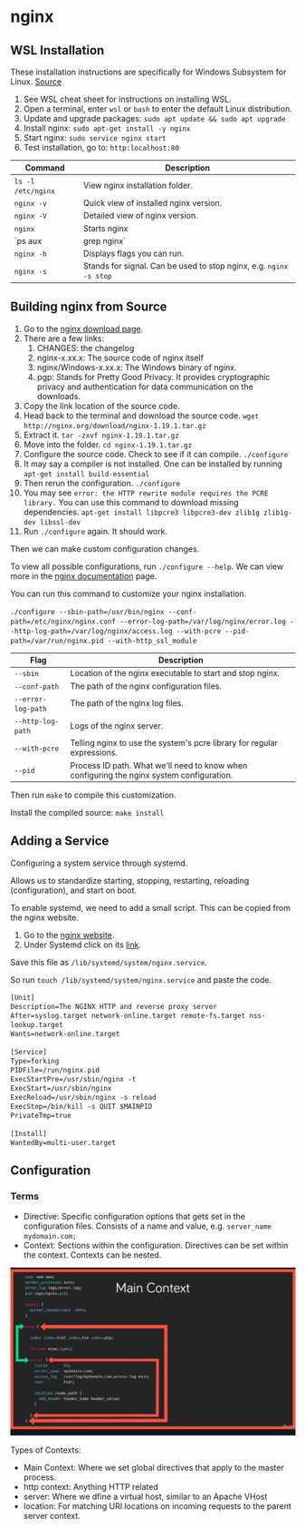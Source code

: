 # nginx

## WSL Installation

These installation instructions are specifically for Windows Subsystem for Linux. [Source](https://www.how2shout.com/how-to/install-nginx-php-mysql-wsl-windows-10.html)

1. See WSL cheat sheet for instructions on installing WSL.
2. Open a terminal, enter `wsl` or `bash` to enter the default Linux distribution.
3. Update and upgrade packages: `sudo apt update && sudo apt upgrade`
4. Install nginx: `sudo apt-get install -y nginx`
5. Start nginx: `sudo service nginx start`
6. Test installation, go to: `http:localhost:80`

Command | Description
------- | -----------
`ls -l /etc/nginx` | View nginx installation folder.
`nginx -v` | Quick view of installed nginx version.
`nginx -V` | Detailed view of nginx version.
`nginx` | Starts nginx
`ps aux | grep nginx` | View to see if nginx is running
`nginx -h` | Displays flags you can run.
`nginx -s` | Stands for signal. Can be used to stop nginx, e.g. `nginx -s stop`

## Building nginx from Source

1. Go to the [nginx download page](http://nginx.org/).
2. There are a few links:
   1. CHANGES: the changelog
   2. nginx-x.xx.x: The source code of nginx itself
   3. nginx/Windows-x.xx.x: The Windows binary of nginx.
   4. pgp: Stands for Pretty Good Privacy. It provides cryptographic privacy and authentication for data communication on the downloads.
3. Copy the link location of the source code.
4. Head back to the terminal and download the source code. `wget http://nginx.org/download/nginx-1.19.1.tar.gz`
5. Extract it. `tar -zxvf nginx-1.19.1.tar.gz`
6. Move into the folder. `cd nginx-1.19.1.tar.gz`
7. Configure the source code. Check to see if it can compile. `./configure`
8. It may say a compiler is not installed. One can be installed by running `apt-get install build-essential`
9. Then rerun the configuration. `./configure`
10. You may see `error: the HTTP rewrite module requires the PCRE library.` You can use this command to download missing dependencies. `apt-get install libpcre3 libpcre3-dev zlib1g zlib1g-dev libssl-dev`
11. Run `./configure` again. It should work.

Then we can make custom configuration changes. 

To view all possible configurations, run `./configure --help`. We can view more in the [nginx documentation](http://nginx.org/en/docs/configure.html) page.

You can run this command to customize your nginx installation.

`./configure --sbin-path=/usr/bin/nginx --conf-path=/etc/nginx/nginx.conf --error-log-path=/var/log/nginx/error.log --http-log-path=/var/log/nginx/access.log --with-pcre --pid-path=/var/run/nginx.pid --with-http_ssl_module`

Flag | Description
---- | -----------
`--sbin` | Location of the nginx executable to start and stop nginx.
`--conf-path` | The path of the nginx configuration files. 
`--error-log-path` | The path of the nginx log files.
`--http-log-path` | Logs of the nginx server.
`--with-pcre` | Telling nginx to use the system's pcre library for regular expressions.
`--pid` | Process ID path. What we'll need to know when configuring the nginx system configuration.

Then run `make` to compile this customization. 

Install the compiled source: `make install`

## Adding a Service

Configuring a system service through systemd.

Allows us to standardize starting, stopping, restarting, reloading (configuration), and start on boot.

To enable systemd, we need to add a small script. This can be copied from the nginx website.

1. Go to the [nginx website](https://www.nginx.com/resources/wiki/start/topics/examples/initscripts/).
2. Under Systemd click on its [link](https://www.nginx.com/resources/wiki/start/topics/examples/systemd/).

Save this file as `/lib/systemd/system/nginx.service`. 

So run `touch /lib/systemd/system/nginx.service` and paste the code.

```
[Unit]
Description=The NGINX HTTP and reverse proxy server
After=syslog.target network-online.target remote-fs.target nss-lookup.target
Wants=network-online.target

[Service]
Type=forking
PIDFile=/run/nginx.pid
ExecStartPre=/usr/sbin/nginx -t
ExecStart=/usr/sbin/nginx
ExecReload=/usr/sbin/nginx -s reload
ExecStop=/bin/kill -s QUIT $MAINPID
PrivateTmp=true

[Install]
WantedBy=multi-user.target
```

## Configuration

### Terms

- Directive: Specific configuration options that gets set in the configuration files. Consists of a name and value, e.g. `server_name mydomain.com;`
- Context: Sections within the configuration. Directives can be set within the context. Contexts can be nested.

![Main context](images/nginx/context.png)

Types of Contexts:

- Main Context: Where we set global directives that apply to the master process.
- http context: Anything HTTP related
- server: Where we dfine a virtual host, similar to an Apache VHost
- location: For matching URI locations on incoming requests to the parent server context.